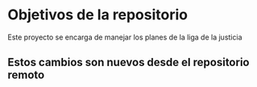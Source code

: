 # Objetivos de la repositorio

Este proyecto se encarga de manejar los planes de la liga de la justicia

## Estos cambios son nuevos desde el repositorio remoto

